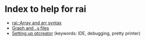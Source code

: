 # Index to help for rai

* [rai::Array and arr syntax](arr.md)
* [Graph and `.g` files](graph.md)
* [Setting up qtcreator](qtcreator.md) (keywords: IDE, debugging, pretty printer)


